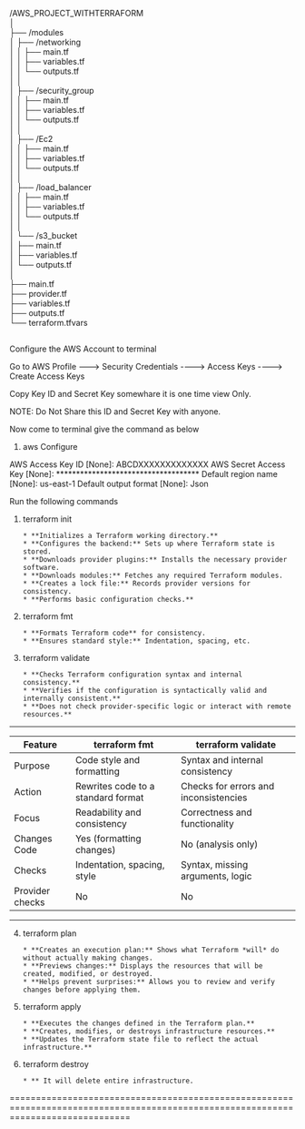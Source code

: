 /AWS_PROJECT_WITHTERRAFORM<br>
│<br>
├── /modules<br>
│   ├── /networking<br>
│   │   ├── main.tf<br>
│   │   ├── variables.tf<br>
│   │   └── outputs.tf<br>
│   │<br>
│   ├── /security_group<br>
│   │   ├── main.tf<br>
│   │   ├── variables.tf<br>
│   │   └── outputs.tf<br>
│   │<br>
│   ├── /Ec2<br>
│   │   ├── main.tf<br>
│   │   ├── variables.tf<br>
│   │   └── outputs.tf<br>
│   │<br>
│   ├── /load_balancer<br>
│   │   ├── main.tf<br>
│   │   ├── variables.tf<br>
│   │   └── outputs.tf<br>
│   │<br>
│   └── /s3_bucket        
│       ├── main.tf<br>
│       ├── variables.tf<br>
│       └── outputs.tf<br>
│<br>
├── main.tf<br>
├── provider.tf<br>
├── variables.tf<br>
├── outputs.tf<br>
└── terraform.tfvars<br>


##
Configure the AWS Account to terminal 

Go to AWS Profile ---> Security Credentials ----> Access Keys ----> Create Access Keys 

Copy Key ID and Secret Key somewhare it is one time view Only.

NOTE: Do Not Share this ID and Secret Key with anyone. 

Now come to terminal give the command as below
1. aws Configure

AWS Access Key ID [None]: ABCDXXXXXXXXXXXXX
AWS Secret Access Key [None]: ************************************
Default region name [None]: us-east-1
Default output format [None]: Json


Run the following commands

1. terraform init 

       * **Initializes a Terraform working directory.**
       * **Configures the backend:** Sets up where Terraform state is stored.
       * **Downloads provider plugins:** Installs the necessary provider software.
       * **Downloads modules:** Fetches any required Terraform modules.
       * **Creates a lock file:** Records provider versions for consistency.
       * **Performs basic configuration checks.**

2. terraform fmt

       * **Formats Terraform code** for consistency.
       * **Ensures standard style:** Indentation, spacing, etc.

3. terraform validate

       * **Checks Terraform configuration syntax and internal consistency.**
       * **Verifies if the configuration is syntactically valid and internally consistent.**
       * **Does not check provider-specific logic or interact with remote resources.**

--------------------------------------------------------------------------------------------------
| Feature          | terraform fmt                         | terraform validate                   |
|------------------|---------------------------------------|--------------------------------------|
| Purpose          | Code style and formatting             | Syntax and internal consistency      |
| Action           | Rewrites code to a standard format    | Checks for errors and inconsistencies|
| Focus            | Readability and consistency           | Correctness and functionality        |
| Changes Code     | Yes (formatting changes)              | No (analysis only)                   |
| Checks           | Indentation, spacing, style           | Syntax, missing arguments, logic     |
| Provider checks  | No                                    | No                                   |
---------------------------------------------------------------------------------------------------

4. terraform plan

       * **Creates an execution plan:** Shows what Terraform *will* do without actually making changes.
       * **Previews changes:** Displays the resources that will be created, modified, or destroyed.
       * **Helps prevent surprises:** Allows you to review and verify changes before applying them.

5. terraform apply

       * **Executes the changes defined in the Terraform plan.**
       * **Creates, modifies, or destroys infrastructure resources.**
       * **Updates the Terraform state file to reflect the actual infrastructure.**

6. terraform destroy 

       * ** It will delete entire infrastructure.

===================================================================================================================================
